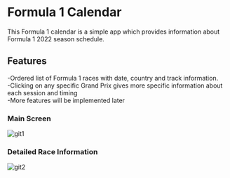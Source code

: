 # Formula 1 Calendar
This Formula 1 calendar is a simple app which provides information about Formula 1 2022 season schedule.

## Features
-Ordered list of Formula 1 races with date, country and track information.  
-Clicking on any specific Grand Prix gives more specific information about each session and timing  
-More features will be implemented later 

### Main Screen  
![git1](https://user-images.githubusercontent.com/80196043/161795059-3cc0e140-bbcc-4b82-9f70-265455355902.jpg)  
### Detailed Race Information
![git2](https://user-images.githubusercontent.com/80196043/161795144-1721a486-cc48-4b4f-bebf-d3d49c50e9c8.jpg)

